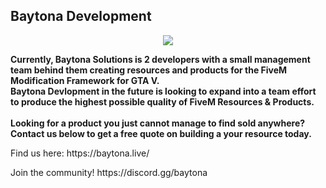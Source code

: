 ## Baytona Development

<p align="center">
  <a  href="https://baytona.live"> <img style="max-height: 50%;" src="https://i.imgur.com/G2r3HgS.png"> </a>
</p>

**Currently, Baytona Solutions is 2 developers with a small management team behind them creating resources and products for the FiveM Modification Framework for GTA V.** <br>
**Baytona Devlopment in the future is looking to expand into a team effort to produce the highest possible quality of FiveM Resources & Products.**
<br>
<br>
**Looking for a product you just cannot manage to find sold anywhere? Contact us below to get a free quote on building a your resource today.**
<p>Find us here: https://baytona.live/</p>
<p>Join the community! https://discord.gg/baytona</p>
